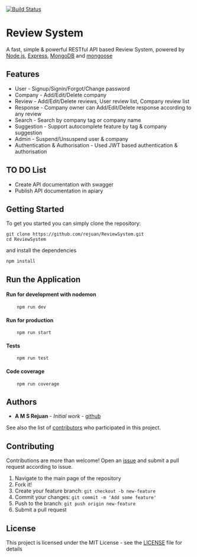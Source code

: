 [![Build Status](https://travis-ci.com/rejuan/ReviewSystem.svg?token=KhpV8JP1fhyPE49az7dy&branch=master)](https://travis-ci.com/rejuan/ReviewSystem)

# Review System

A fast, simple & powerful RESTful API based Review System, powered by [Node.js](https://nodejs.org/), [Express](https://expressjs.com/), [MongoDB](https://www.mongodb.com/) and [mongoose](https://mongoosejs.com/)

## Features

- User - Signup/Signin/Forgot/Change password
- Company - Add/Edit/Delete company
- Review - Add/Edit/Delete reviews, User review list, Company review list
- Response - Company owner can Add/Edit/Delete response according to any review
- Search - Search by company tag or company name
- Suggestion - Support autocomplete feature by tag & company suggestion
- Admin - Suspend/Unsuspend user & company
- Authentication & Authorisation - Used JWT based authentication & authorisation

## TO DO List

- Create API documentation with swagger
- Publish API documentation in apiary

## Getting Started

To get you started you can simply clone the repository:

```
git clone https://github.com/rejuan/ReviewSystem.git
cd ReviewSystem
```

and install the dependencies

```
npm install
```

## Run the Application

#### Run for development with nodemon

```
    npm run dev
```

#### Run for production

```
    npm run start
```

#### Tests

```
    npm run test
```

#### Code coverage

```
    npm run coverage
```

## Authors

- **A M S Rejuan** - _Initial work_ - [github](https://github.com/rejuan)

See also the list of [contributors](https://github.com/rejuan/ReviewSystem/contributors) who participated in this project.

## Contributing

Contributions are more than welcome! Open an [issue](https://github.com/rejuan/ReviewSystem/issues/new) and submit a pull request according to issue.

1. Navigate to the main page of the repository
1. Fork it!
1. Create your feature branch: `git checkout -b new-feature`
1. Commit your changes: `git commit -m 'Add some feature'`
1. Push to the branch: `git push origin new-feature`
1. Submit a pull request

## License

This project is licensed under the MIT License - see the [LICENSE](LICENSE) file for details
